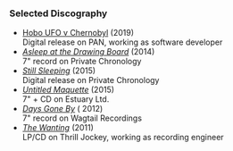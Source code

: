 ### Selected Discography
- [Hobo UFO v Chernobyl](https://p-a-n.org/release/james-hoff-hobo-ufo-v-chernobyl/) (2019)<br/>Digital release on PAN, working as software developer
- *[Asleep at the Drawing Board](/private-chronology/07)* (2014)<br/>7" record on Private Chronology
- *[Still Sleeping](/private-chronology/10)* (2015)<br/>
Digital release on Private Chronology
- *[Untitled Maquette](http://estuary-ltd.com/releases/est5007/)* (2015)<br/>7" + CD on Estuary Ltd.
- *[Days Gone By](https://wagtailrecordings.bandcamp.com/album/reuben-son-days-gone-by)* ( 2012)<br/>7" record on Wagtail Recordings
- *[The Wanting](https://thrilljockey.com/products/the-wanting)* (2011)<br/>LP/CD on Thrill Jockey, working as recording engineer
